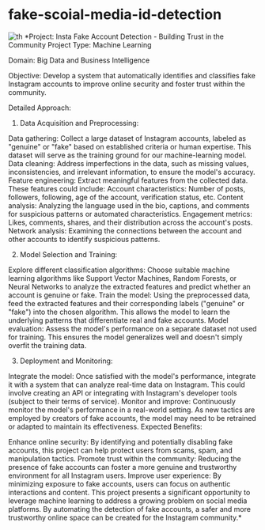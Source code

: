 # fake-scoial-media-id-detection
![th](https://github.com/Shivakant2410/fake-scoial-media-id-detection/assets/143095694/8cbbd162-02db-4abd-8129-b29ab588d068)
*Project: Insta Fake Account Detection - Building Trust in the Community
Project Type: Machine Learning

Domain: Big Data and Business Intelligence

Objective:  Develop a system that automatically identifies and classifies fake Instagram accounts to improve online security and foster trust within the community.

Detailed Approach:

1. Data Acquisition and Preprocessing:

Data gathering: Collect a large dataset of Instagram accounts, labeled as "genuine" or "fake" based on established criteria or human expertise. This dataset will serve as the training ground for our machine-learning model.
Data cleaning: Address imperfections in the data, such as missing values, inconsistencies, and irrelevant information, to ensure the model's accuracy.
Feature engineering: Extract meaningful features from the collected data. These features could include:
Account characteristics: Number of posts, followers, following, age of the account, verification status, etc.
Content analysis: Analyzing the language used in the bio, captions, and comments for suspicious patterns or automated characteristics.
Engagement metrics: Likes, comments, shares, and their distribution across the account's posts.
Network analysis: Examining the connections between the account and other accounts to identify suspicious patterns.

2. Model Selection and Training:

Explore different classification algorithms: Choose suitable machine learning algorithms like Support Vector Machines, Random Forests, or Neural Networks to analyze the extracted features and predict whether an account is genuine or fake.
Train the model: Using the preprocessed data, feed the extracted features and their corresponding labels ("genuine" or "fake") into the chosen algorithm. This allows the model to learn the underlying patterns that differentiate real and fake accounts.
Model evaluation: Assess the model's performance on a separate dataset not used for training. This ensures the model generalizes well and doesn't simply overfit the training data.

3. Deployment and Monitoring:

Integrate the model: Once satisfied with the model's performance, integrate it with a system that can analyze real-time data on Instagram. This could involve creating an API or integrating with Instagram's developer tools (subject to their terms of service).
Monitor and improve: Continuously monitor the model's performance in a real-world setting. As new tactics are employed by creators of fake accounts, the model may need to be retrained or adapted to maintain its effectiveness.
Expected Benefits:

Enhance online security: By identifying and potentially disabling fake accounts, this project can help protect users from scams, spam, and manipulation tactics.
Promote trust within the community: Reducing the presence of fake accounts can foster a more genuine and trustworthy environment for all Instagram users.
Improve user experience: By minimizing exposure to fake accounts, users can focus on authentic interactions and content.
This project presents a significant opportunity to leverage machine learning to address a growing problem on social media platforms. By automating the detection of fake accounts, a safer and more trustworthy online space can be created for the Instagram community.*
